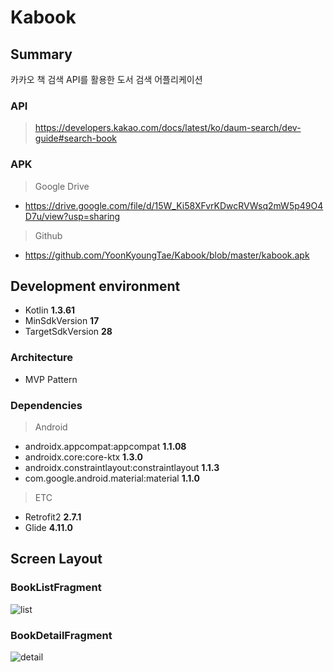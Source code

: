 # Kabook

## Summary
카카오 책 검색 API를 활용한 도서 검색 어플리케이션
### API
> https://developers.kakao.com/docs/latest/ko/daum-search/dev-guide#search-book

### APK
> Google Drive

- https://drive.google.com/file/d/15W_Ki58XFvrKDwcRVWsq2mW5p49O4D7u/view?usp=sharing

> Github

- https://github.com/YoonKyoungTae/Kabook/blob/master/kabook.apk

## Development environment
- Kotlin **1.3.61**
- MinSdkVersion **17**
- TargetSdkVersion **28**

### Architecture
- MVP Pattern

### Dependencies
> Android

- androidx.appcompat:appcompat **1.1.08**
- androidx.core:core-ktx **1.3.0**
- androidx.constraintlayout:constraintlayout **1.1.3**
- com.google.android.material:material **1.1.0**

> ETC

- Retrofit2 **2.7.1**
- Glide **4.11.0**

## Screen Layout
### BookListFragment
![list](https://user-images.githubusercontent.com/15024552/85865271-9787ed80-b800-11ea-819a-e0960176b91c.jpg)

### BookDetailFragment
![detail](https://user-images.githubusercontent.com/15024552/85865268-9656c080-b800-11ea-8114-e076bf4967d6.jpg)

